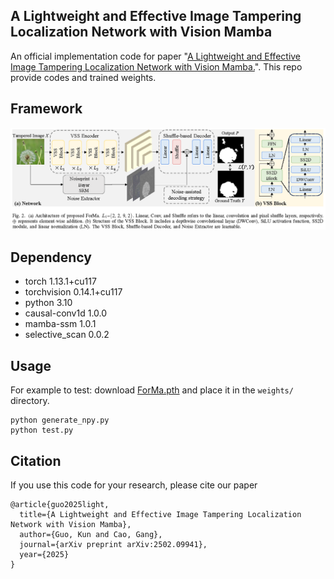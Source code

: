 ## A Lightweight and Effective Image Tampering Localization Network with Vision Mamba
An official implementation code for paper "[A Lightweight and Effective Image Tampering Localization Network with Vision Mamba.](https://arxiv.org/abs/)". This repo provide codes and trained weights.
## Framework
<p align='center'>  
  <img src='./ForMa_Network.png' width='900'/>
</p>

## Dependency
- torch 1.13.1+cu117
- torchvision 0.14.1+cu117
- python 3.10
- causal-conv1d 1.0.0
- mamba-ssm 1.0.1
- selective_scan 0.0.2

## Usage

For example to test:
download [ForMa.pth](https://pan.baidu.com/s/1A8DrM4KD5iz5bKFAN5XFdw?pwd=1234) and place it in the `weights/` directory.
```
python generate_npy.py
python test.py 
```

## Citation
If you use this code for your research, please cite our paper
```
@article{guo2025light,
  title={A Lightweight and Effective Image Tampering Localization Network with Vision Mamba},
  author={Guo, Kun and Cao, Gang},
  journal={arXiv preprint arXiv:2502.09941},
  year={2025}
}
```

